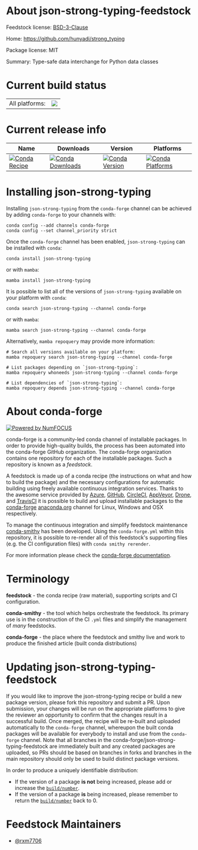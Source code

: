 About json-strong-typing-feedstock
==================================

Feedstock license: [BSD-3-Clause](https://github.com/conda-forge/json-strong-typing-feedstock/blob/main/LICENSE.txt)

Home: https://github.com/hunyadi/strong_typing

Package license: MIT

Summary: Type-safe data interchange for Python data classes

Current build status
====================


<table><tr><td>All platforms:</td>
    <td>
      <a href="https://dev.azure.com/conda-forge/feedstock-builds/_build/latest?definitionId=26089&branchName=main">
        <img src="https://dev.azure.com/conda-forge/feedstock-builds/_apis/build/status/json-strong-typing-feedstock?branchName=main">
      </a>
    </td>
  </tr>
</table>

Current release info
====================

| Name | Downloads | Version | Platforms |
| --- | --- | --- | --- |
| [![Conda Recipe](https://img.shields.io/badge/recipe-json--strong--typing-green.svg)](https://anaconda.org/conda-forge/json-strong-typing) | [![Conda Downloads](https://img.shields.io/conda/dn/conda-forge/json-strong-typing.svg)](https://anaconda.org/conda-forge/json-strong-typing) | [![Conda Version](https://img.shields.io/conda/vn/conda-forge/json-strong-typing.svg)](https://anaconda.org/conda-forge/json-strong-typing) | [![Conda Platforms](https://img.shields.io/conda/pn/conda-forge/json-strong-typing.svg)](https://anaconda.org/conda-forge/json-strong-typing) |

Installing json-strong-typing
=============================

Installing `json-strong-typing` from the `conda-forge` channel can be achieved by adding `conda-forge` to your channels with:

```
conda config --add channels conda-forge
conda config --set channel_priority strict
```

Once the `conda-forge` channel has been enabled, `json-strong-typing` can be installed with `conda`:

```
conda install json-strong-typing
```

or with `mamba`:

```
mamba install json-strong-typing
```

It is possible to list all of the versions of `json-strong-typing` available on your platform with `conda`:

```
conda search json-strong-typing --channel conda-forge
```

or with `mamba`:

```
mamba search json-strong-typing --channel conda-forge
```

Alternatively, `mamba repoquery` may provide more information:

```
# Search all versions available on your platform:
mamba repoquery search json-strong-typing --channel conda-forge

# List packages depending on `json-strong-typing`:
mamba repoquery whoneeds json-strong-typing --channel conda-forge

# List dependencies of `json-strong-typing`:
mamba repoquery depends json-strong-typing --channel conda-forge
```


About conda-forge
=================

[![Powered by
NumFOCUS](https://img.shields.io/badge/powered%20by-NumFOCUS-orange.svg?style=flat&colorA=E1523D&colorB=007D8A)](https://numfocus.org)

conda-forge is a community-led conda channel of installable packages.
In order to provide high-quality builds, the process has been automated into the
conda-forge GitHub organization. The conda-forge organization contains one repository
for each of the installable packages. Such a repository is known as a *feedstock*.

A feedstock is made up of a conda recipe (the instructions on what and how to build
the package) and the necessary configurations for automatic building using freely
available continuous integration services. Thanks to the awesome service provided by
[Azure](https://azure.microsoft.com/en-us/services/devops/), [GitHub](https://github.com/),
[CircleCI](https://circleci.com/), [AppVeyor](https://www.appveyor.com/),
[Drone](https://cloud.drone.io/welcome), and [TravisCI](https://travis-ci.com/)
it is possible to build and upload installable packages to the
[conda-forge](https://anaconda.org/conda-forge) [anaconda.org](https://anaconda.org/)
channel for Linux, Windows and OSX respectively.

To manage the continuous integration and simplify feedstock maintenance
[conda-smithy](https://github.com/conda-forge/conda-smithy) has been developed.
Using the ``conda-forge.yml`` within this repository, it is possible to re-render all of
this feedstock's supporting files (e.g. the CI configuration files) with ``conda smithy rerender``.

For more information please check the [conda-forge documentation](https://conda-forge.org/docs/).

Terminology
===========

**feedstock** - the conda recipe (raw material), supporting scripts and CI configuration.

**conda-smithy** - the tool which helps orchestrate the feedstock.
                   Its primary use is in the construction of the CI ``.yml`` files
                   and simplify the management of *many* feedstocks.

**conda-forge** - the place where the feedstock and smithy live and work to
                  produce the finished article (built conda distributions)


Updating json-strong-typing-feedstock
=====================================

If you would like to improve the json-strong-typing recipe or build a new
package version, please fork this repository and submit a PR. Upon submission,
your changes will be run on the appropriate platforms to give the reviewer an
opportunity to confirm that the changes result in a successful build. Once
merged, the recipe will be re-built and uploaded automatically to the
`conda-forge` channel, whereupon the built conda packages will be available for
everybody to install and use from the `conda-forge` channel.
Note that all branches in the conda-forge/json-strong-typing-feedstock are
immediately built and any created packages are uploaded, so PRs should be based
on branches in forks and branches in the main repository should only be used to
build distinct package versions.

In order to produce a uniquely identifiable distribution:
 * If the version of a package **is not** being increased, please add or increase
   the [``build/number``](https://docs.conda.io/projects/conda-build/en/latest/resources/define-metadata.html#build-number-and-string).
 * If the version of a package **is** being increased, please remember to return
   the [``build/number``](https://docs.conda.io/projects/conda-build/en/latest/resources/define-metadata.html#build-number-and-string)
   back to 0.

Feedstock Maintainers
=====================

* [@rxm7706](https://github.com/rxm7706/)

